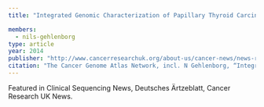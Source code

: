 ```yaml
---
title: "Integrated Genomic Characterization of Papillary Thyroid Carcinoma"

members:
  - nils-gehlenborg
type: article
year: 2014
publisher: "http://www.cancerresearchuk.org/about-us/cancer-news/news-report/2014-10-23-large-study-sheds-light-on-the-genetic-causes-of-thyroid-cancer"
citation: "The Cancer Genome Atlas Network, incl. N Gehlenborg, “Integrated Genomic Characterization of Papillary Thyroid Carcinoma”. *Cell* **159**:676–690 (2014)."
---
```

Featured in Clinical Sequencing News, Deutsches Ärtzeblatt, Cancer Research UK News.